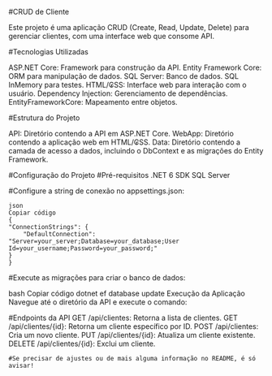 #CRUD de Cliente

Este projeto é uma aplicação CRUD (Create, Read, Update, Delete) para gerenciar clientes, com uma interface web que consome  API.

#Tecnologias Utilizadas

ASP.NET Core: Framework para construção da API.
Entity Framework Core: ORM para manipulação de dados.
SQL Server: Banco de dados.
SQL InMemory para testes.
HTML/₢SS: Interface web para interação com o usuário.
Dependency Injection: Gerenciamento de dependências.
EntityFrameworkCore: Mapeamento entre objetos.

#Estrutura do Projeto

API: Diretório contendo a API em ASP.NET Core.
WebApp: Diretório contendo a aplicação web em HTML/₢SS.
Data: Diretório contendo a camada de acesso a dados, incluindo o DbContext e as migrações do Entity Framework.

#Configuração do Projeto
#Pré-requisitos
 .NET 6 SDK
 SQL Server


#Configure a string de conexão no appsettings.json:

    json
    Copiar código
    {
    "ConnectionStrings": {
        "DefaultConnection": "Server=your_server;Database=your_database;User Id=your_username;Password=your_password;"
    }
    }
#Execute as migrações para criar o banco de dados:

 bash
 Copiar código
 dotnet ef database update
 Execução da Aplicação
 Navegue até o diretório da API e execute o comando:


#Endpoints da API
    GET /api/clientes: Retorna a lista de clientes.
    GET /api/clientes/{id}: Retorna um cliente específico por ID.
    POST /api/clientes: Cria um novo cliente.
    PUT /api/clientes/{id}: Atualiza um cliente existente.
    DELETE /api/clientes/{id}: Exclui um cliente.


    #Se precisar de ajustes ou de mais alguma informação no README, é só avisar!
